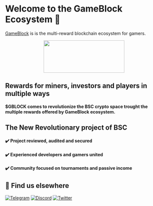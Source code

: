 # Welcome to the GameBlock Ecosystem 👋

[GameBlock](https://gameblock.link) is is the multi-reward blockchain ecosystem for gamers.

<p align="center">
  <a href="https://docs.gameblock.link">
      <img src="https://gameblock.link/wp-content/uploads/2022/09/FullLogo.b5c42e22-1.png" width="257.5" height="103">
  </a>
</p>

## Rewards for miners, investors and players in multiple ways
#### $GBLOCK comes to revolutionize the BSC crypto space trought the multiple rewards offered by GameBlock ecosystem. <br />

## The New Revolutionary project of BSC
#### ✔️ Project reviewed, audited and secured <br />
#### ✔️ Experienced developers and gamers united <br />
#### ✔️ Community focused on tournaments and passive income <br />

## 🧐 Find us elsewhere

[![Telegram](https://img.shields.io/badge/Telegram-2CA5E0?style=for-the-badge&logo=telegram&logoColor=white)](https://t.me/GameBlock0x) [![Discord](https://img.shields.io/badge/Discord-7289DA?style=for-the-badge&logo=discord&logoColor=white)](https://discord.gg/game-block) [![Twitter](https://img.shields.io/badge/Twitter-1DA1F2?style=for-the-badge&logo=twitter&logoColor=white)](https://twitter.com/@game-block)